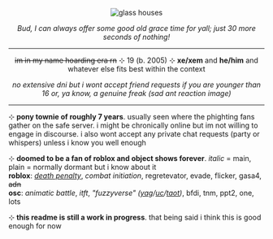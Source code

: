 <p align="center"><img src="https://raw.githubusercontent.com/glass-houses/glass-houses/main/glass%20houses.png" alt="glass houses""></p>
<p align="center"><i>Bud, I can always offer some good old grace time for yall; just 30 more seconds of nothing!</i></p>
<hr class="dashed">
<p align="center"><s>im in my name hoarding era rn</s> ⊹ 19 (b. 2005) ⊹ <b>xe/xem</b> and <b>he/him</b> and whatever else fits best within the context</p>
<p align="center"> <i>no extensive dni but i wont accept friend requests if you are younger than 16 or, ya know, a genuine freak (sad ant reaction image)</i>
<hr class="dashed">
<p>⊹ <b>pony townie of roughly 7 years</b>. usually seen where the phighting fans gather on the safe server. i might be chronically online but im not willing to engage in discourse. i also wont accept any private chat requests (party or whispers) unless i know you well enough</p>
<p>⊹ <b>doomed to be a fan of roblox and object shows forever</b>. <i>italic</i> = main, plain = normally dormant but i know about it
<br><b>roblox</b>: <i><a href="https://www.roblox.com/games/15654981113/Death-Penalty">death penalty</a></i>, <i>combat initiation</i>, regretevator, evade, flicker, gasa4, <s>adn</s>
<br><b>osc</b>: <i>animatic battle</i>, <i>itft</i>, <i>"fuzzyverse" (<a href="https://www.youtube.com/playlist?list=PLkmaIStjG-JtBu_WdCaQVUBB1YNsPgxTd">yag</a>/<a href="https://www.youtube.com/playlist?list=PLkmaIStjG-Ju-7zNskToKKg-7G5dg1uE1">uc</a>/<a href="https://mspfa.com/log/?s=41530">taot</a>)</i>, bfdi, tnm, ppt2, one, lots
<p>⊹ <b>this readme is still a work in progress</b>. that being said i think this is good enough for now</p>
